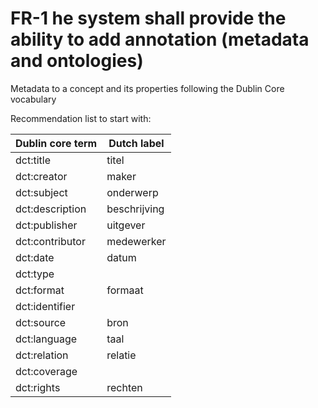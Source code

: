 # FR-1 he system shall provide the ability to add annotation (metadata and ontologies)

Metadata to a concept and its properties following the Dublin Core vocabulary

Recommendation list to start with:

| Dublin core term | Dutch label  |
|------------------|--------------|
| dct:title        | titel        |
| dct:creator      | maker        |
| dct:subject      | onderwerp    |
| dct:description  | beschrijving |
| dct:publisher    | uitgever     |
| dct:contributor  | medewerker   |
| dct:date         | datum        |
| dct:type         |              |
| dct:format       | formaat      |
| dct:identifier   |              |
| dct:source       | bron         |
| dct:language     | taal         |
| dct:relation     | relatie      |
| dct:coverage     |              |
| dct:rights       | rechten      |
